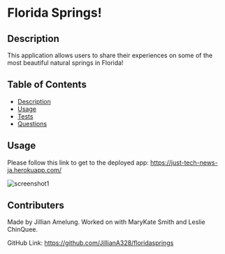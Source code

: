  # Florida Springs!

  ## Description
  This application allows users to share their experiences on some of the most beautiful natural springs in Florida! 

  ## Table of Contents
  - [Description](#description)
  - [Usage](#usage)
  - [Tests](#tests)
  - [Questions](#questions)

  ## Usage
  Please follow this link to get to the deployed app: https://just-tech-news-ja.herokuapp.com/

![screenshot1](https://user-images.githubusercontent.com/81400805/127943573-345a4ebd-40c4-43f3-be80-d1e7597e170b.PNG)



  ## Contributers
  Made by Jillian Amelung. Worked on with MaryKate Smith and Leslie ChinQuee.


  GitHub Link: https://github.com/JillianA328/floridasprings



